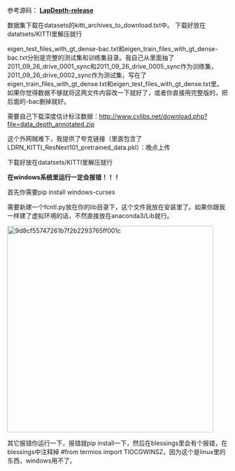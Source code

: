 参考源码：  **[LapDepth-release](https://github.com/tjqansthd/LapDepth-release)**

数据集下载在datasets的kitti_archives_to_download.txt中。 下载好放在datatsets/KITTI里解压就行

eigen_test_files_with_gt_dense-bac.txt和eigen_train_files_with_gt_dense-bac.txt分别是完整的测试集和训练集目录。我自己从里面抽了2011_09_26_drive_0001_sync和2011_09_26_drive_0005_sync作为训练集，2011_09_26_drive_0002_sync作为测试集，写在了eigen_train_files_with_gt_dense.txt和eigen_test_files_with_gt_dense.txt里。如果你觉得数据不够就将这两文件内容改一下就好了，或者你直接用完整版的，把后面的-bac删掉就好。

需要自己下载深度估计标注数据：http://www.cvlibs.net/download.php?file=data_depth_annotated.zip

这个外网贼难下，我提供了夸克链接（里面包含了LDRN_KITTI_ResNext101_pretrained_data.pkl）：晚点上传

下载好放在datatsets/KITTI里解压就行

**在windows系统里运行一定会报错！！！**

首先你需要pip install windows-curses

需要新建一个fcntl.py放在你的lib目录下，这个文件我放在安装里了。如果你跟我一样建了虚拟环境的话，不然直接放在anaconda3/Lib就行。

<img width="471" alt="9d8cf55747261b7f2b2293765ff001c" src="https://github.com/user-attachments/assets/7a169015-6292-46c2-b2e3-5f895aaf2d0c">


其它报错你运行一下，报错就pip install一下，然后在blessings里会有个报错，在blessings中注释掉 #from termios import TIOCGWINSZ，因为这个是linux里的东西，windows用不了。
